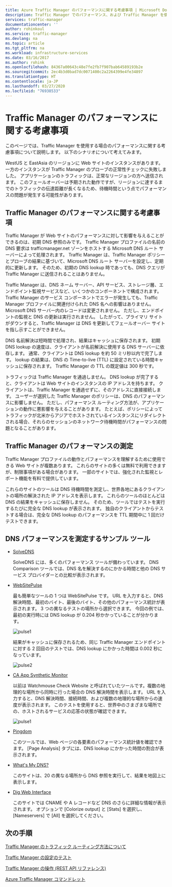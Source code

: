 ```yaml
---
title: Azure Traffic Manager のパフォーマンスに関する考慮事項 | Microsoft Docs
description: Traffic Manager でのパフォーマンス、および Traffic Manager を使用したときの Web サイトのパフォーマンスをテストする方法について説明します。
services: traffic-manager
documentationcenter: ''
author: rohinkoul
ms.service: traffic-manager
ms.devlang: na
ms.topic: article
ms.tgt_pltfrm: na
ms.workload: infrastructure-services
ms.date: 03/16/2017
ms.author: rohink
ms.openlocfilehash: 84367a00643c48e7fe2fb7f907bab64589193b2e
ms.sourcegitcommit: 2ec4b3d0bad7dc0071400c2a2264399e4fe34897
ms.translationtype: HT
ms.contentlocale: ja-JP
ms.lasthandoff: 03/27/2020
ms.locfileid: "76938533"
---
```

# <a name="performance-considerations-for-traffic-manager"></a>Traffic Manager のパフォーマンスに関する考慮事項

このページでは、Traffic Manager を使用する場合のパフォーマンスに関する考慮事項について説明します。 以下のシナリオについて考えてみます。

WestUS と EastAsia のリージョンに Web サイトのインスタンスがあります。 一方のインスタンスが Traffic Manager のプローブの正常性チェックに失敗しました。 アプリケーションのトラフィックは、正常なリージョンの方へ送信されます。 このフェールオーバーは予期された動作ですが、リージョンに達するまでのトラフィックの伝達距離が長くなるため、待機時間という点でパフォーマンスの問題が発生する可能性があります。

## <a name="performance-considerations-for-traffic-manager"></a>Traffic Manager のパフォーマンスに関する考慮事項

Traffic Manager が Web サイトのパフォーマンスに対して影響を与えることができるのは、初期 DNS 参照のみです。 Traffic Manager プロファイルの名前の DNS 要求は trafficmanager.net ゾーンをホストする Microsoft DNS ルート サーバーによって処理されます。 Traffic Manager は、Traffic Manager ポリシーとプローブの結果に基づいて、Microsoft DNS ルート サーバーを設定し、定期的に更新します。 そのため、初期の DNS lookup 時であっても、DNS クエリが Traffic Manager に送信されることはありません。

Traffic Manager は、DNS ネーム サーバー、API サービス、ストレージ層、エンドポイント監視サービスなど、いくつかのコンポーネントで構成されます。 Traffic Manager のサービス コンポーネントでエラーが発生しても、Traffic Manager プロファイルに関連付けられた DNS 名への影響はありません。 Microsoft DNS サーバー内のレコードは変更されません。 ただし、エンドポイントの監視と DNS の更新は実行されません。 したがって、プライマリ サイトがダウンすると、Traffic Manager は DNS を更新してフェールオーバー サイトを指し示すことができません。

DNS 名前解決は短時間で処理され、結果はキャッシュに保存されます。 初期 DNS lookup の速度は、クライアントが名前解決に使用する DNS サーバーに依存します。 通常、クライアントは DNS lookup を約 50 ミリ秒以内で完了します。 lookup の結果は、DNS の Time-to-live (TTL) に設定されている時間キャッシュに保存されます。 Traffic Manager の TTL の既定値は 300 秒です。

トラフィックは Traffic Manager を通過しません。 DNS lookup が完了すると、クライアントは Web サイトのインスタンスの IP アドレスを持ちます。 クライアントは、Traffic Manager を通過せずに、そのアドレスに直接接続します。 ユーザーが選択した Traffic Manager のポリシーは、DNS のパフォーマンスに影響しません。 ただし、パフォーマンス ルーティング方法が、アプリケーションの動作に悪影響を与えることがあります。 たとえば、ポリシーによってトラフィックが北米からアジアでホストされているインスタンスにリダイレクトされる場合、それらのセッションのネットワーク待機時間がパフォーマンスの問題となることがあります。

## <a name="measuring-traffic-manager-performance"></a>Traffic Manager のパフォーマンスの測定

Traffic Manager プロファイルの動作とパフォーマンスを理解するために使用できる Web サイトが複数あります。 これらのサイトの多くは無料で利用できますが、制限事項がある場合があります。 一部のサイトでは、強化された監視とレポート機能を有料で提供しています。

これらのサイトのツールは DNS 待機時間を測定し、世界各地にあるクライアントの場所の解決された IP アドレスを表示します。 これらのツールのほとんどは DNS の結果をキャッシュに保存しません。 そのため、ツールではテストを実行するたびに完全な DNS lookup が表示されます。 独自のクライアントからテストする場合は、完全な DNS lookup のパフォーマンスを TTL 期間中に 1 回だけテストできます。

## <a name="sample-tools-to-measure-dns-performance"></a>DNS パフォーマンスを測定するサンプル ツール

* [SolveDNS](https://www.solvedns.com/dns-comparison/)

    SolveDNS には、多くのパフォーマンス ツールが備わっています。 DNS Comparison ツールでは、DNS 名を解決するのにかかる時間と他の DNS サービス プロバイダーとの比較が表示されます。

* [WebSitePulse](https://www.websitepulse.com/help/tools.php)

    最も簡単なツールの 1 つは WebSitePulse です。 URL を入力すると、DNS 解決時間、最初のバイト、最後のバイト、その他のパフォーマンス統計が表示されます。 3 つの異なるテストの場所から選択できます。 今回の例では、最初の実行時には DNS lookup が 0.204 秒かかっていることが分かります。

    ![pulse1](./media/traffic-manager-performance-considerations/traffic-manager-web-site-pulse.png)

    結果がキャッシュに保存されるため、同じ Traffic Manager エンドポイントに対する 2 回目のテストでは、DNS lookup にかかった時間は 0.002 秒になっています。

    ![pulse2](./media/traffic-manager-performance-considerations/traffic-manager-web-site-pulse2.png)

* [CA App Synthetic Monitor](https://asm.ca.com/en/checkit.php)

    以前は Watchmouse Check Website と呼ばれていたツールです。複数の地理的な場所から同時に行った場合の DNS 解決時間を表示します。 URL を入力すると、DNS 解決時間、接続時間、および複数の地理的な場所からの速度が表示されます。 このテストを使用すると、世界中のさまざまな場所での、ホストされるサービスの応答の状態が確認できます。

    ![pulse1](./media/traffic-manager-performance-considerations/traffic-manager-web-site-watchmouse.png)

* [Pingdom](https://tools.pingdom.com/)

    このツールでは、Web ページの各要素のパフォーマンス統計値を確認できます。 [Page Analysis] タブには、DNS lookup にかかった時間の割合が表示されます。

* [What's My DNS?](https://www.whatsmydns.net/)

    このサイトは、20 の異なる場所から DNS 参照を実行して、結果を地図上に表示します。

* [Dig Web Interface](https://www.digwebinterface.com)

    このサイトでは CNAME や A レコードなど DNS のさらに詳細な情報が表示されます。 オプションで [Colorize output] と [Stats] を選択し、[Nameservers] で [All] を選択してください。

## <a name="next-steps"></a>次の手順

[Traffic Manager のトラフィック ルーティング方法について](traffic-manager-routing-methods.md)

[Traffic Manager の設定のテスト](traffic-manager-testing-settings.md)

[Traffic Manager の操作 (REST API リファレンス)](https://go.microsoft.com/fwlink/?LinkId=313584)

[Azure Traffic Manager コマンドレット](https://docs.microsoft.com/powershell/module/az.trafficmanager)

